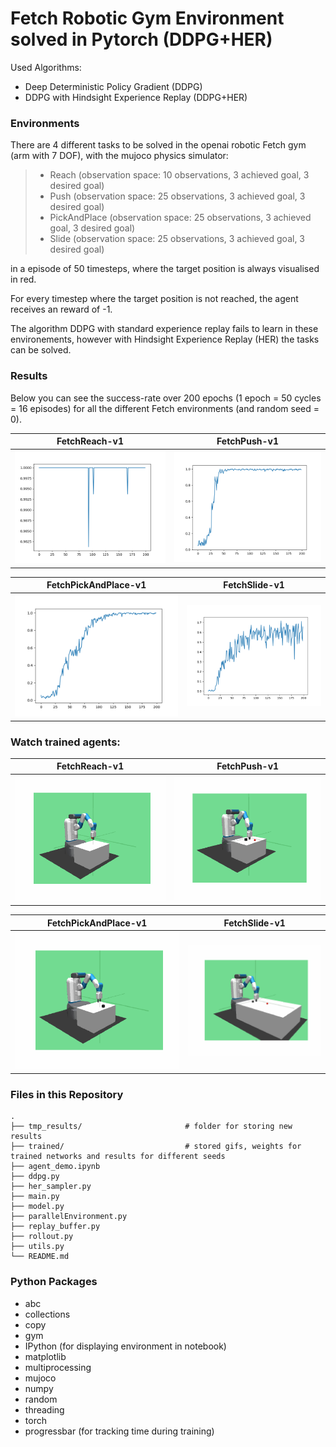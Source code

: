 # Fetch Robotic Gym Environment solved in Pytorch (DDPG+HER)

Used Algorithms:
- Deep Deterministic Policy Gradient (DDPG)
- DDPG with Hindsight Experience Replay (DDPG+HER)


### Environments

There are 4 different tasks to be solved in the openai robotic Fetch gym (arm with 7 DOF), with the mujoco physics simulator:
 > - Reach  (observation space: 10 observations, 3 achieved goal, 3 desired goal)
 > - Push  (observation space: 25 observations, 3 achieved goal, 3 desired goal)
 > - PickAndPlace  (observation space: 25 observations, 3 achieved goal, 3 desired goal)
 > - Slide  (observation space: 25 observations, 3 achieved goal, 3 desired goal)

in a episode of 50 timesteps, where the target position is always visualised in red.

For every timestep where the target position is not reached, the agent receives an reward of -1.

The algorithm DDPG with standard experience replay fails to learn in these environements, however with Hindsight Experience Replay (HER) the tasks can be solved.


### Results

Below you can see the success-rate over 200 epochs (1 epoch = 50 cycles = 16 episodes) for all the different Fetch environments (and random seed = 0).

FetchReach-v1| FetchPush-v1
-----------------------|-----------------------|
![](./trained/Reach/seed0/scores_FetchReach-v1_0.png)| ![](./trained/Push/seed0/scores_FetchPush-v1_0.png)

FetchPickAndPlace-v1| FetchSlide-v1
-----------------------|-----------------------|
![](./trained/PickAndPlace/seed0/scores_FetchPickAndPlace-v1_0.png)| ![](./trained/Slide/seed0/scores_FetchSlide-v1_0.png)


### Watch trained agents:

FetchReach-v1| FetchPush-v1
-----------------------|-----------------------|
![](./trained/Reach/reach_HER.gif)| ![](./trained/Push/push_HER.gif)

FetchPickAndPlace-v1| FetchSlide-v1
-----------------------|-----------------------|
![](./trained/PickAndPlace/pickandplace_HER.gif)| ![](./trained/Slide/slide_HER.gif)

### Files in this Repository
                    
    .
    ├── tmp_results/                       # folder for storing new results
    ├── trained/                           # stored gifs, weights for trained networks and results for different seeds 
    ├── agent_demo.ipynb
    ├── ddpg.py
    ├── her_sampler.py
    ├── main.py
    ├── model.py
    ├── parallelEnvironment.py 
    ├── replay_buffer.py
    ├── rollout.py
    ├── utils.py
    └── README.md


### Python Packages
 - abc
 - collections
 - copy
 - gym
 - IPython  (for displaying environment in notebook)
 - matplotlib
 - multiprocessing
 - mujoco
 - numpy
 - random
 - threading
 - torch
 - progressbar   (for tracking time during training)


